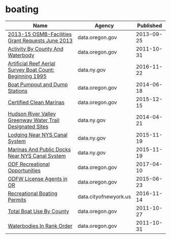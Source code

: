 # boating

Name | Agency | Published
---- | ---- | ---------
[2013-15 OSMB-Facilities Grant Requests June 2013](../socrata/mf2v-j8rp.md) | data.oregon.gov | 2013-09-25
[Activity By County And Waterbody](../socrata/6cn5-hn6g.md) | data.oregon.gov | 2011-10-31
[Artificial Reef Aerial Survey Boat Count: Beginning 1995](../socrata/e6z5-r6zp.md) | data.ny.gov | 2016-11-22
[Boat Pumpout and Dump Stations](../socrata/r37a-62u5.md) | data.oregon.gov | 2014-06-18
[Certified Clean Marinas](../socrata/w2n2-ruq7.md) | data.oregon.gov | 2015-12-15
[Hudson River Valley Greenway Water Trail Designated Sites](../socrata/wkig-nkxe.md) | data.ny.gov | 2014-04-21
[Lodging Near NYS Canal System](../socrata/2xud-cuua.md) | data.ny.gov | 2015-11-19
[Marinas And Public Docks Near NYS Canal System](../socrata/6y52-j6td.md) | data.ny.gov | 2015-11-19
[ODF Recreational Opportunities](../socrata/ufw2-6prx.md) | data.oregon.gov | 2017-04-10
[ODFW License Agents in OR](../socrata/wis2-2pdd.md) | data.oregon.gov | 2015-06-23
[Recreational Boating Permits](../socrata/idfb-y78n.md) | data.cityofnewyork.us | 2016-11-14
[Total Boat Use By County](../socrata/yj9p-qyc6.md) | data.oregon.gov | 2011-10-27
[Waterbodies In Rank Order](../socrata/rqyv-cfng.md) | data.oregon.gov | 2011-10-31

